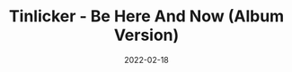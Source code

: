 ---
title: "Tinlicker - Be Here And Now (Album Version)"
genre: "Progressive House"
fileType: "FLAC"
date: "2022-02-18"
artwork_url: "https://i.discogs.com/4fjI8Sp-av11ulCDU4Vng1EWTTQBgAMWdkajHGqyBpE/rs:fit/g:sm/q:90/h:582/w:600/czM6Ly9kaXNjb2dz/LWRhdGFiYXNlLWlt/YWdlcy9SLTIzMTQ0/MDQ1LTE2NTI1ODE0/MjktOTk2Ni5qcGVn.jpeg"
download_url: "https://tpi.li/Tinlicker_BeHereAndNow_Album"
tags: ["In Another Lifetime"]
---